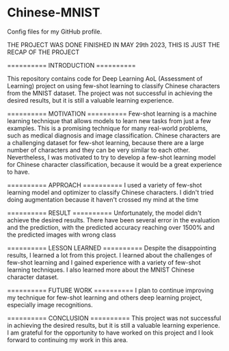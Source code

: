 # Chinese-MNIST
Config files for my GitHub profile.

THE PROJECT WAS DONE FINISHED IN MAY 29th 2023, THIS IS JUST THE RECAP OF THE PROJECT

========== INTRODUCTION ==========

This repository contains code for Deep Learning AoL (Assessment of Learning) project on using few-shot learning to classify Chinese characters from the MNIST dataset. 
The project was not successful in achieving the desired results, but it is still a valuable learning experience.

========== MOTIVATION ==========
Few-shot learning is a machine learning technique that allows models to learn new tasks from just a few examples. This is a promising technique for many real-world problems, such as medical diagnosis and image classification.
Chinese characters are a challenging dataset for few-shot learning, because there are a large number of characters and they can be very similar to each other. 
Nevertheless, I was motivated to try to develop a few-shot learning model for Chinese character classification, because it would be a great experience to have.

========== APPROACH ==========
I used a variety of few-shot learning model and optimizer to classify Chinese characters. I didn't tried doing augmentation because it haven't crossed my mind at the time

========== RESULT ==========
Unfortunately, the model didn't achieve the desired results. There have been several error in the evaluation and the prediction, with the predicted accuracy reaching over 1500% and the predicted images with wrong class

========== LESSON LEARNED ==========
Despite the disappointing results, I learned a lot from this project. I learned about the challenges of few-shot learning and I gained experience with a variety of few-shot learning techniques. I also learned more about the MNIST Chinese character dataset.

========== FUTURE WORK ==========
I plan to continue improving my technique for few-shot learning and others deep learning project, especially image recognitions.

========== CONCLUSION ==========
This project was not successful in achieving the desired results, but it is still a valuable learning experience. I am grateful for the opportunity to have worked on this project and I look forward to continuing my work in this area.
